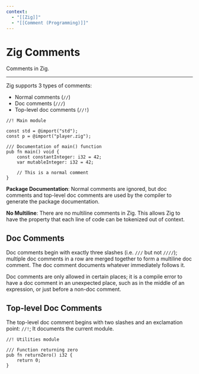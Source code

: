 ```yaml
---
context:
  - "[[Zig]]"
  - "[[Comment (Programming)]]"
---
```


# Zig Comments

Comments in Zig.

---

Zig supports 3 types of comments:

- Normal comments (`//`)
- Doc comments (`///`)
- Top-level doc comments (`//!`)

```zig
//! Main module

const std = @import("std");
const p = @import("player.zig");

/// Documentation of main() function
pub fn main() void {
    const constantInteger: i32 = 42;
    var mutableInteger: i32 = 42;

    // This is a normal comment
}
```

**Package Documentation**: Normal comments are ignored, but doc comments and top-level doc comments are used by the compiler to generate the package documentation.

**No Multiline**: There are no multiline comments in Zig. This allows Zig to have the property that each line of code can be tokenized out of context.

## Doc Comments

Doc comments begin with exactly three slashes (i.e. `///` but not `////`); multiple doc comments in a row are merged together to form a multiline doc comment. The doc comment documents whatever immediately follows it.

Doc comments are only allowed in certain places; it is a compile error to have a doc comment in an unexpected place, such as in the middle of an expression, or just before a non-doc comment.

## Top-level Doc Comments

The top-level doc comment begins with two slashes and an exclamation point: `//!`; It documents the current module.

```zig
//! Utilities module

/// Function returning zero
pub fn returnZero() i32 {
    return 0;
}
```
